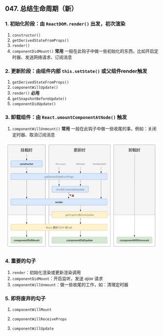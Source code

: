 ## 047. 总结生命周期（新）

### 1. 初始化阶段：由 `ReactDOM.render()` 出发，初次渲染

1. `constructor()`
2. `getDerivedStateFromProps()`
3. `render()`
4. `componentDidMount()` **常用**
    一般在此钩子中做一些初始化的东西，比如开启定时器、发送网络请求、订阅消息

### 2. 更新阶段：由组件内部 `this.setState()` 或父组件render触发

1. `getDerivedStateFromProps()`
2. `componentWillUpdate()`
3. `render()` **必用**
4. `getSnapshotBeforeUpdate()`
5. `componentDidUpdate()`

### 3. 卸载组件：由 `React.umountComponentAtNode()` 触发

1. `componentWillUnmount()` **常用**
    一般在此钩子中做一些收尾的事，例如：关闭定时器、取消订阅消息

![生命周期新](./images/3_react%E7%94%9F%E5%91%BD%E5%91%A8%E6%9C%9F(%E6%96%B0).png)

### 4. 重要的勾子

1. `render`：初始化渲染或更新渲染调用
2. `componentDidMount`：开启监听，发送 *ajax* 请求
3. `componentWillUnmount`：做一些收尾的工作，如：清理定时器

### 5. 即将废弃的勾子

1. `componentWillMount`

2. `componentWillReceiveProps`

3. `componentWillUpdate`
